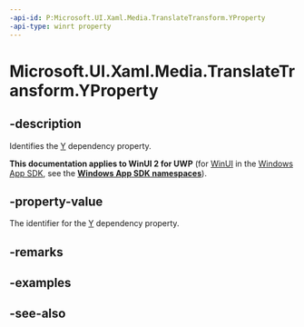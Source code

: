 ```yaml
---
-api-id: P:Microsoft.UI.Xaml.Media.TranslateTransform.YProperty
-api-type: winrt property
---
```


<!-- Property syntax
public Windows.UI.Xaml.DependencyProperty YProperty { get; }
-->

# Microsoft.UI.Xaml.Media.TranslateTransform.YProperty

## -description
Identifies the [Y](translatetransform_y.md) dependency property.

**This documentation applies to WinUI 2 for UWP** (for [WinUI](/windows/apps/winui/winui3/) in the [Windows App SDK](/windows/apps/windows-app-sdk/), see the **[Windows App SDK namespaces](/windows/windows-app-sdk/api/winrt/)**).

## -property-value
The identifier for the [Y](translatetransform_y.md) dependency property.

## -remarks

## -examples

## -see-also
